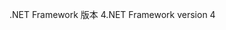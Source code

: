 <span data-ttu-id="db683-101">.NET Framework 版本 4</span><span class="sxs-lookup"><span data-stu-id="db683-101">.NET Framework version 4</span></span>